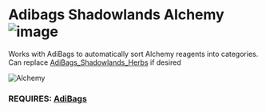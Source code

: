 # Adibags Shadowlands Alchemy   ![image](https://img.shields.io/badge/Supports-Shadowlands-0B68D7)
Works with AdiBags to automatically sort Alchemy reagents into categories.
Can replace [AdiBags_Shadowlands_Herbs](https://www.curseforge.com/wow/addons/adibags-shadowlands-herbs) if desired

![Alchemy](https://user-images.githubusercontent.com/1850089/127774648-c7ea4a0e-61fe-4e1b-8908-4f6890f05eb0.png)

### REQUIRES: [AdiBags](https://www.curseforge.com/wow/addons/adibags)
